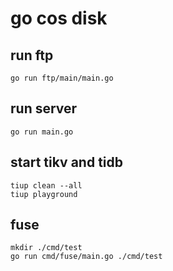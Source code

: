 # go cos disk

## run ftp

```
go run ftp/main/main.go
```

## run server

```
go run main.go
```

## start tikv and tidb

```
tiup clean --all
tiup playground
```

## fuse

```
mkdir ./cmd/test
go run cmd/fuse/main.go ./cmd/test
```